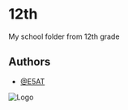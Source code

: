 
# 12th

My school folder from 12th grade


## Authors

- [@E5AT](https://github.com/E5AT)


![Logo](https://tr.rbxcdn.com/180DAY-c66c7313268481396c99c9592c5c6987/420/420/Hat/Webp/noFilter)

